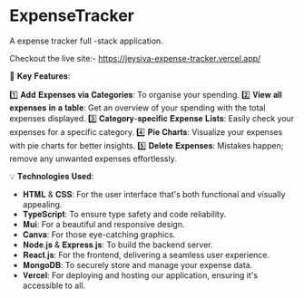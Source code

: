 # ExpenseTracker
A expense tracker full -stack application. 

Checkout the live site:- https://jeysiva-expense-tracker.vercel.app/

📌  𝐊𝐞𝐲 𝐅𝐞𝐚𝐭𝐮𝐫𝐞𝐬:

1️⃣ 𝐀𝐝𝐝 𝐄𝐱𝐩𝐞𝐧𝐬𝐞𝐬 𝐯𝐢𝐚 𝐂𝐚𝐭𝐞𝐠𝐨𝐫𝐢𝐞𝐬: To organise your spending.
2️⃣ 𝐕𝐢𝐞𝐰 𝐚𝐥𝐥 𝐞𝐱𝐩𝐞𝐧𝐬𝐞𝐬 𝐢𝐧 𝐚 𝐭𝐚𝐛𝐥𝐞: Get an overview of your spending with the total expenses displayed.
3️⃣ 𝐂𝐚𝐭𝐞𝐠𝐨𝐫𝐲-𝐬𝐩𝐞𝐜𝐢𝐟𝐢𝐜 𝐄𝐱𝐩𝐞𝐧𝐬𝐞 𝐋𝐢𝐬𝐭𝐬: Easily check your expenses for a specific category.
4️⃣ 𝐏𝐢𝐞 𝐂𝐡𝐚𝐫𝐭𝐬: Visualize your expenses with pie charts for better insights.
5️⃣ 𝐃𝐞𝐥𝐞𝐭𝐞 𝐄𝐱𝐩𝐞𝐧𝐬𝐞𝐬: Mistakes happen; remove any unwanted expenses effortlessly.

💡 𝐓𝐞𝐜𝐡𝐧𝐨𝐥𝐨𝐠𝐢𝐞𝐬 𝐔𝐬𝐞𝐝:

- 𝐇𝐓𝐌𝐋 & 𝐂𝐒𝐒: For the user interface that's both functional and visually appealing.
- 𝐓𝐲𝐩𝐞𝐒𝐜𝐫𝐢𝐩𝐭: To ensure type safety and code reliability.
- 𝐌𝐮𝐢: For a beautiful and responsive design.
- 𝐂𝐚𝐧𝐯𝐚: For those eye-catching graphics.
- 𝐍𝐨𝐝𝐞.𝐣𝐬 & 𝐄𝐱𝐩𝐫𝐞𝐬𝐬.𝐣𝐬: To build the backend server.
- 𝐑𝐞𝐚𝐜𝐭.𝐣𝐬: For the frontend, delivering a seamless user experience.
- 𝐌𝐨𝐧𝐠𝐨𝐃𝐁: To securely store and manage your expense data.
- 𝐕𝐞𝐫𝐜𝐞𝐥: For deploying and hosting our application, ensuring it's accessible to all.

